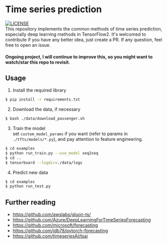 # Time series prediction
[![LICENSE](https://img.shields.io/badge/license-Anti%20996-blue.svg)](https://github.com/996icu/996.ICU/blob/master/LICENSE)<br>
This repository implements the common methods of time series prediction, especially deep learning methods in TensorFlow2. 
It's welcomed to contribute if you have any better idea, just create a PR. If any question, feel free to open an issue.

#### Ongoing project, I will continue to improve this, so you might want to watch/star this repo to revisit.

<!--
| Model | [Web Traffic<sup>mape</sup>]() | AP<sup>val</sup> | AP<sub>50</sub><sup>val</sup> | AP<sub>75</sub><sup>val</sup> |
| :-- | :-: | :-: | :-: | :-: | :-: | :-: | :-: |
| [seq2seq]() | 672 | 47.7% |52.6% | 61.4% | 
| [deepar]() | 672 | 47.7% |52.6% | 61.4% | 
| [wavenet]() | 672 | 47.7% |52.6% | 61.4% | 
| [tcn]() | 672 | 47.7% |52.6% | 61.4% | 
| [transformer]() | 672 | 47.7% |52.6% | 61.4% | 
| [transformer]() | 672 | 47.7% |52.6% | 61.4% | 
| [n-beats]() | 672 | 47.7% |52.6% | 61.4% | 
| [u-net]() | 672 | 47.7% |52.6% | 61.4% |
|  |  |  |  |  |
Please Note that: the performance above is only representing this repo's current implementation performance.
-->

## Usage
1. Install the required library
```bash
$ pip install -r requirements.txt
```
2. Download the data, if necessary
```bash
$ bash ./data/download_passenger.sh
```
3. Train the model <br>
set `custom_model_params` if you want (refer to params in `./tfts/models/*.py`), and pay attention to feature engineering.

```bash
$ cd examples
$ python run_train.py --use_model seq2seq
$ cd ..
$ tensorboard --logdir=./data/logs
```
4. Predict new data
```bash
$ cd examples
$ python run_test.py
```

## Further reading
- https://github.com/awslabs/gluon-ts/
- https://github.com/Azure/DeepLearningForTimeSeriesForecasting
- https://github.com/microsoft/forecasting
- https://github.com/jdb78/pytorch-forecasting
- https://github.com/timeseriesAI/tsai
